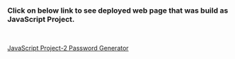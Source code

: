 ### Click on below link to see deployed web page that was build as JavaScript Project.
<br/>

 [JavaScript Project-2 Password Generator](https://yash-password-generator.netlify.app/)
